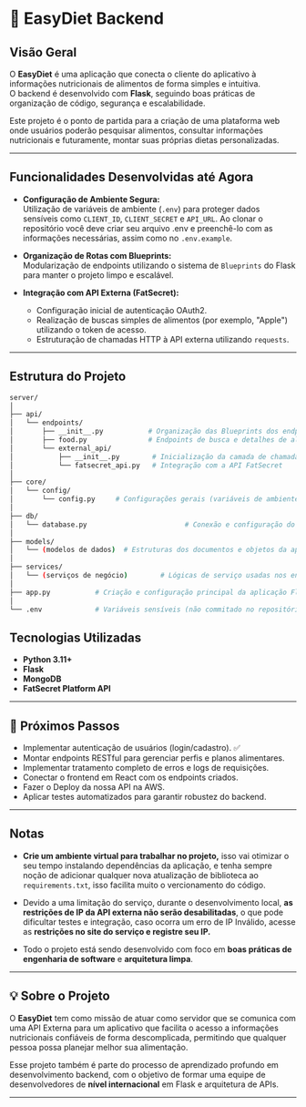 # 🍎 EasyDiet Backend

## Visão Geral

O **EasyDiet** é uma aplicação que conecta o cliente do aplicativo à informações nutricionais de alimentos de forma simples e intuitiva.  
O backend é desenvolvido com **Flask**, seguindo boas práticas de organização de código, segurança e escalabilidade.

Este projeto é o ponto de partida para a criação de uma plataforma web onde usuários poderão pesquisar alimentos, consultar informações nutricionais e futuramente, montar suas próprias dietas personalizadas.

---

## Funcionalidades Desenvolvidas até Agora

- **Configuração de Ambiente Segura:**  
  Utilização de variáveis de ambiente (`.env`) para proteger dados sensíveis como `CLIENT_ID`, `CLIENT_SECRET` e `API_URL`. Ao clonar o repositório você deve criar seu arquivo .env e preenchê-lo com as informações necessárias, assim como no `.env.example`.

- **Organização de Rotas com Blueprints:**  
  Modularização de endpoints utilizando o sistema de `Blueprints` do Flask para manter o projeto limpo e escalável.

- **Integração com API Externa (FatSecret):**  
  - Configuração inicial de autenticação OAuth2.
  - Realização de buscas simples de alimentos (por exemplo, "Apple") utilizando o token de acesso.
  - Estruturação de chamadas HTTP à API externa utilizando `requests`.

---

## **Estrutura do Projeto**

```bash
server/
│
├── api/
│   └── endpoints/
│       ├── __init__.py           # Organização das Blueprints dos endpoints
│       ├── food.py               # Endpoints de busca e detalhes de alimentos
│       └── external_api/
│           ├── __init__.py        # Inicialização da camada de chamadas externas
│           └── fatsecret_api.py   # Integração com a API FatSecret
│
├── core/
│   └── config/
│       └── config.py     # Configurações gerais (variáveis de ambiente, etc.)
│
├── db/              
│   └── database.py                        # Conexão e configuração do MongoDB
│
├── models/
│   └── (modelos de dados)  # Estruturas dos documentos e objetos da aplicação
│
├── services/
│   └── (serviços de negócio)        # Lógicas de serviço usadas nos endpoints
│
├── app.py           # Criação e configuração principal da aplicação Flask
│
└── .env             # Variáveis sensíveis (não commitado no repositório)
```

## Tecnologias Utilizadas

- **Python 3.11+**
- **Flask**
- **MongoDB**
- **FatSecret Platform API**

---

## 🎯 Próximos Passos

- Implementar autenticação de usuários (login/cadastro). ✅
- Montar endpoints RESTful para gerenciar perfis e planos alimentares.
- Implementar tratamento completo de erros e logs de requisições.
- Conectar o frontend em React com os endpoints criados.
- Fazer o Deploy da nossa API na AWS.
- Aplicar testes automatizados para garantir robustez do backend.

---

## Notas

- **Crie um ambiente virtual para trabalhar no projeto,** isso vai otimizar o seu tempo instalando dependências da aplicação, e tenha sempre noção de adicionar qualquer nova atualização de biblioteca ao `requirements.txt`, isso facilita muito o vercionamento do código.

- Devido a uma limitação do serviço, durante o desenvolvimento local, **as restrições de IP da API externa não serão desabilitadas**, o que pode dificultar testes e integração, caso ocorra um erro de IP Inválido, acesse as **restrições no site do serviço e registre seu IP.**

- Todo o projeto está sendo desenvolvido com foco em **boas práticas de engenharia de software** e **arquitetura limpa**.

---

## 💡 Sobre o Projeto

O **EasyDiet** tem como missão de atuar como servidor que se comunica com uma API Externa para um aplicativo que facilita o acesso a informações nutricionais confiáveis de forma descomplicada, permitindo que qualquer pessoa possa planejar melhor sua alimentação.

Esse projeto também é parte do processo de aprendizado profundo em desenvolvimento backend, com o objetivo de formar uma equipe de desenvolvedores de **nível internacional** em Flask e arquitetura de APIs.

---

<!-- > Desenvolvido com ❤️ e dedicação para criar um backend de alta qualidade!

--- -->

<!-- ## 🖋️ Autores

- **Nome:** [Seu Nome Aqui]
- **Contato:** [Seu contato GitHub, email, etc.] -->
